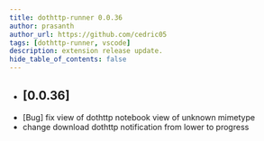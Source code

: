 ```yaml
---
title: dothttp-runner 0.0.36
author: prasanth
author_url: https://github.com/cedric05
tags: [dothttp-runner, vscode]
description: extension release update.
hide_table_of_contents: false
---
```


- ## [0.0.36]
- [Bug] fix view of dothttp notebook view of unknown mimetype
- change download dothttp notification from lower to progress
